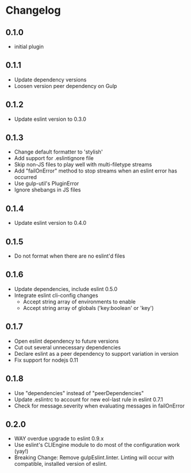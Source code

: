 # Changelog

## 0.1.0

* initial plugin

## 0.1.1

* Update dependency versions
* Loosen version peer dependency on Gulp

## 0.1.2

* Update eslint version to 0.3.0

## 0.1.3

* Change default formatter to 'stylish'
* Add support for .eslintignore file
* Skip non-JS files to play well with multi-filetype streams
* Add "failOnError" method to stop streams when an eslint error has occurred
* Use gulp-util's PluginError
* Ignore shebangs in JS files

## 0.1.4

* Update eslint version to 0.4.0

## 0.1.5

* Do not format when there are no eslint'd files

## 0.1.6

* Update dependencies, include eslint 0.5.0
* Integrate eslint cli-config changes
  * Accept string array of environments to enable
  * Accept string array of globals ('key:boolean' or 'key')

## 0.1.7

* Open eslint dependency to future versions
* Cut out several unnecessary dependencies
* Declare eslint as a peer dependency to support variation in version
* Fix support for nodejs 0.11

## 0.1.8

* Use "dependencies" instead of "peerDependencies"
* Update .eslintrc to account for new eol-last rule in eslint 0.7.1
* Check for message.severity when evaluating messages in failOnError

## 0.2.0

* WAY overdue upgrade to eslint 0.9.x
* Use eslint's CLIEngine module to do most of the configuration work (yay!)
* Breaking Change: Remove gulpEslint.linter. Linting will occur with compatible, installed version of eslint.

